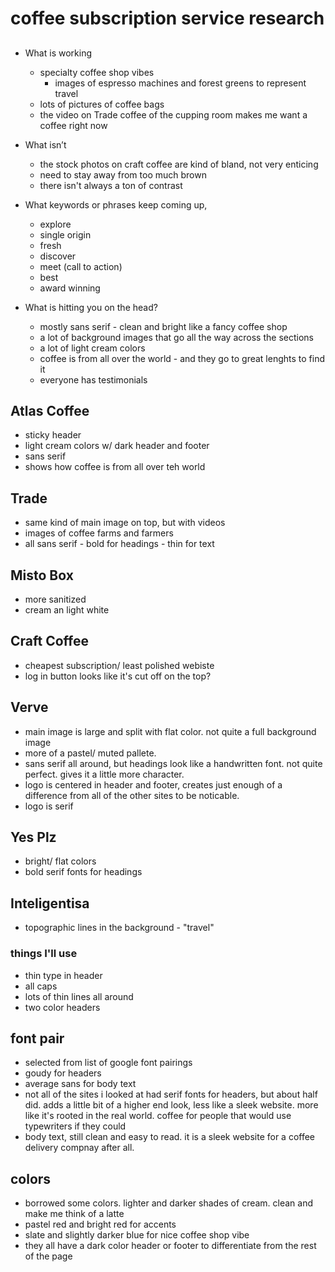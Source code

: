 # coffee subscription service research

##

- What is working
	- specialty coffee shop vibes
		- images of espresso machines and forest greens to represent travel 
	- lots of pictures of coffee bags
	- the video on Trade coffee of the cupping room makes me want a coffee right now



- What isn’t
	- the stock photos on craft coffee are kind of bland, not very enticing
	- need to stay away from too much brown
	- there isn't always a ton of contrast


- What keywords or phrases keep coming up,
	- explore
	- single origin
	- fresh
	- discover
	- meet (call to action)
	- best
	- award winning


- What is hitting you on the head?
	- mostly sans serif - clean and bright like a fancy coffee shop
	- a lot of background images that go all the way across the sections
	- a lot of light cream colors
	- coffee is from all over the world - and they go to great lenghts to find it
	- everyone has testimonials

## Atlas Coffee

- sticky header
- light cream colors w/ dark header and footer
- sans serif
- shows how coffee is from all over teh world

## Trade
- same kind of main image on top, but with videos
- images of coffee farms and farmers
- all sans serif - bold for headings - thin for text

## Misto Box
- more sanitized
- cream an light white

## Craft Coffee
- cheapest subscription/ least polished webiste
- log in button looks like it's cut off on the top?

## Verve
- main image is large and split with flat color. not quite a full background image
- more of a pastel/ muted pallete.
- sans serif all around, but headings look like a handwritten font. not quite perfect. gives it a little more character. 
- logo is centered in header and footer, creates just enough of a difference from all of the other sites to be noticable. 
- logo is serif

## Yes Plz
- bright/ flat colors
- bold serif fonts for headings

## Inteligentisa
- topographic lines in the background - "travel"




### things I'll use

- thin type in header
-  all caps
- lots of thin lines all around
- two color headers

## font pair
- selected from list of google font pairings
- goudy for headers
- average sans for body text
- not all of the sites i looked at had serif fonts for headers, but about half did. adds a little bit of a higher end look, less like a sleek website. more like it's rooted in the real world. coffee for people that would use typewriters if they could
- body text, still clean and easy to read. it is a sleek website for a coffee delivery compnay after all.

## colors

- borrowed some colors. lighter and darker shades of cream. clean and make me think of a latte
- pastel red and bright red for accents
- slate and slightly darker blue for nice coffee shop vibe
- they all have a dark color header or footer to differentiate from the rest of the page